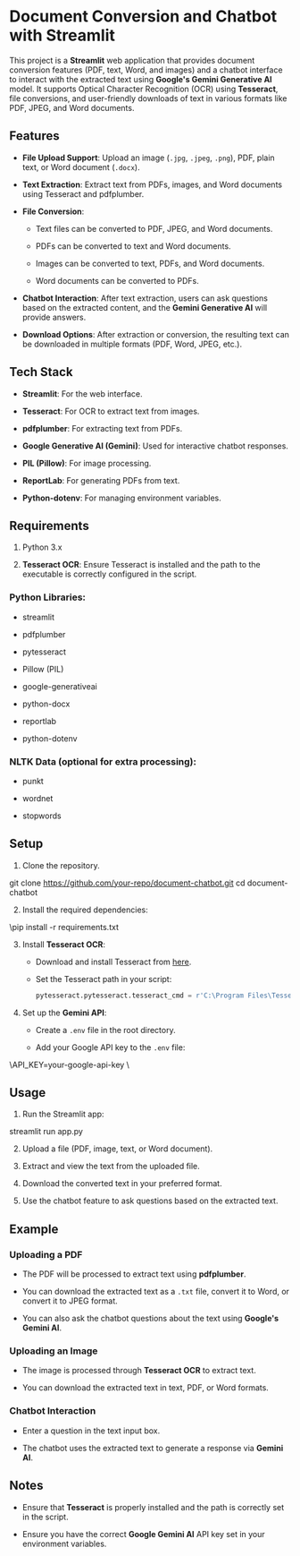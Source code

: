 # Document Conversion and Chatbot with Streamlit

This project is a **Streamlit** web application that provides document conversion features (PDF, text, Word, and images) and a chatbot interface to interact with the extracted text
using **Google's Gemini Generative AI** model. It supports Optical Character Recognition (OCR) using **Tesseract**, file conversions, and user-friendly downloads of text in various 
formats like PDF, JPEG, and Word documents.

## Features

- **File Upload Support**: Upload an image (`.jpg`, `.jpeg`, `.png`), PDF, plain text, or Word document (`.docx`).

- **Text Extraction**: Extract text from PDFs, images, and Word documents using Tesseract and pdfplumber.

- **File Conversion**:

  - Text files can be converted to PDF, JPEG, and Word documents.

  - PDFs can be converted to text and Word documents.

  - Images can be converted to text, PDFs, and Word documents.

  - Word documents can be converted to PDFs.

- **Chatbot Interaction**: After text extraction, users can ask questions based on the extracted content, and the **Gemini Generative AI** will provide answers.

- **Download Options**: After extraction or conversion, the resulting text can be downloaded in multiple formats (PDF, Word, JPEG, etc.).

## Tech Stack

- **Streamlit**: For the web interface.

- **Tesseract**: For OCR to extract text from images.

- **pdfplumber**: For extracting text from PDFs.

- **Google Generative AI (Gemini)**: Used for interactive chatbot responses.

- **PIL (Pillow)**: For image processing.

- **ReportLab**: For generating PDFs from text.

- **Python-dotenv**: For managing environment variables.


## Requirements

1. Python 3.x

2. **Tesseract OCR**: Ensure Tesseract is installed and the path to the executable is correctly configured in the script.

### Python Libraries:

- streamlit

- pdfplumber

- pytesseract

- Pillow (PIL)

- google-generativeai

- python-docx

- reportlab

- python-dotenv

### NLTK Data (optional for extra processing):

- punkt

- wordnet

- stopwords

## Setup

1. Clone the repository.

git clone https://github.com/your-repo/document-chatbot.git
cd document-chatbot


2. Install the required dependencies:

\pip install -r requirements.txt

3. Install **Tesseract OCR**:

   - Download and install Tesseract from [here](https://github.com/tesseract-ocr/tesseract).

   - Set the Tesseract path in your script:

     ```python
     pytesseract.pytesseract.tesseract_cmd = r'C:\Program Files\Tesseract-OCR\tesseract.exe'
     ```

4. Set up the **Gemini API**:

   - Create a `.env` file in the root directory.

   - Add your Google API key to the `.env` file:

\API_KEY=your-google-api-key
\

## Usage

1. Run the Streamlit app:

streamlit run app.py

2. Upload a file (PDF, image, text, or Word document).

3. Extract and view the text from the uploaded file.

4. Download the converted text in your preferred format.

5. Use the chatbot feature to ask questions based on the extracted text.

## Example

### Uploading a PDF

- The PDF will be processed to extract text using **pdfplumber**.

- You can download the extracted text as a `.txt` file, convert it to Word, or convert it to JPEG format.

- You can also ask the chatbot questions about the text using **Google's Gemini AI**.

### Uploading an Image

- The image is processed through **Tesseract OCR** to extract text.

- You can download the extracted text in text, PDF, or Word formats.

### Chatbot Interaction

- Enter a question in the text input box.

- The chatbot uses the extracted text to generate a response via **Gemini AI**.

## Notes

- Ensure that **Tesseract** is properly installed and the path is correctly set in the script.

- Ensure you have the correct **Google Gemini AI** API key set in your environment variables.

